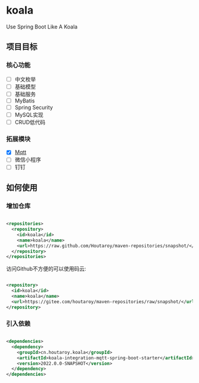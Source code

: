 # koala

Use Spring Boot Like A Koala

## 项目目标

### 核心功能

- [ ] 中文枚举
- [ ] 基础模型
- [ ] 基础服务
- [ ] MyBatis
- [ ] Spring Security
- [ ] MySQL实现
- [ ] CRUD低代码

### 拓展模块

- [x] [Mqtt](https://github.com/Houtaroy/koala/tree/main/koala-starters/koala-integration-mqtt-spring-boot-starter)
- [ ] 微信小程序
- [ ] 钉钉

## 如何使用

### 增加仓库

```xml

<repositories>
  <repository>
    <id>koala</id>
    <name>koala</name>
    <url>https://raw.github.com/Houtaroy/maven-repositories/snapshot/</url>
  </repository>
</repositories>
```

访问Github不方便的可以使用码云:

```xml

<repository>
  <id>koala</id>
  <name>koala</name>
  <url>https://gitee.com/houtaroy/maven-repositories/raw/snapshot/</url>
</repository>
```

### 引入依赖

```xml

<dependencies>
  <dependency>
    <groupId>cn.houtaroy.koala</groupId>
    <artifactId>koala-integration-mqtt-spring-boot-starter</artifactId>
    <version>2022.0.0-SNAPSHOT</version>
  </dependency>
</dependencies>
```